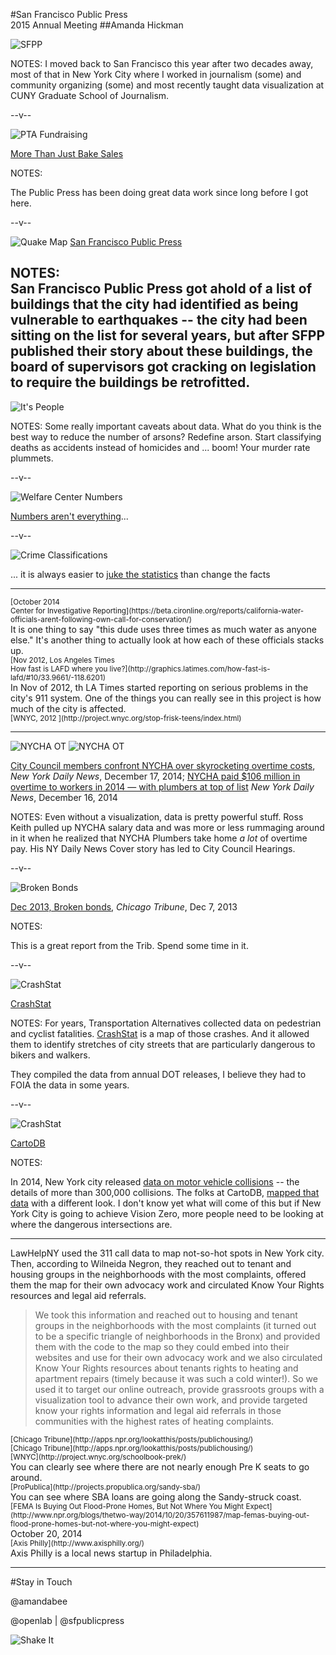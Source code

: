 

#San Francisco Public Press<br />2015 Annual Meeting
##Amanda Hickman


![SFPP](../imgs/sfpp.jpg "San Francisco Public Press")

NOTES:
I moved back to San Francisco this year after two decades away, most of that in New York City where I worked in journalism (some) and community organizing (some) and most recently taught data visualization at CUNY Graduate School of Journalism.


--v--

![PTA Fundraising](../imgs/pta_fundraising.png "More Than Just Bake Sales")


[More Than Just Bake Sales](http://sfpublicpress.org/news/2014-02/how-budget-cuts-and-PTA-fundraising-undermined-equity-in-san-francisco-public-schools)

NOTES:

The Public Press has been doing great data work since long before I got here.

--v--


![Quake Map](../imgs/sfpp_quake.png "A Very Rough List")
  [San Francisco Public Press](http://sfpublicpress.org/softstorylist)

NOTES:  
San Francisco Public Press got ahold of a list of buildings that the city had identified as being vulnerable to earthquakes -- the city had been sitting on the list for several years, but after SFPP published their story about these buildings, the board of supervisors got cracking on legislation to require the buildings be retrofitted.
-----

![It's People](../imgs/soylent_big.gif "Soylent Green is People")


NOTES:
Some really important caveats about data. What do you think is the best way to reduce the number of arsons? Redefine arson. Start classifying deaths as accidents instead of homicides and ... boom! Your murder rate plummets.

--v--

![Welfare Center Numbers](../imgs/juke_nyw.png)

[Numbers aren't everything](http://www.thenewyorkworld.com/2014/04/15/welfare-center-managers-dismissed/)...

--v--

![Crime Classifications](../imgs/juke_lat.png)


...  it is always easier to [juke the statistics](http://www.latimes.com/local/la-me-crimestats-lapd-20140810-story.html#page=1) than change the facts

-----
<section data-background="../imgs/CIR_guzzles.png">
    <small class="caption">[October 2014 <br /> Center for Investigative Reporting](https://beta.cironline.org/reports/california-water-officials-arent-following-own-call-for-conservation/)</small>
    <aside class="notes">It is one thing to say "this dude uses three times as much water as anyone else." It's another thing to actually look at how each of these officials stacks up. </aside>
</section>
<section data-background="../imgs/latimes.png">
    <small class="caption">[Nov 2012, Los Angeles Times <br />How fast is LAFD where you live?](http://graphics.latimes.com/how-fast-is-lafd/#10/33.9661/-118.6201)</small>
    <aside class="notes">In Nov of 2012, th LA Times started reporting on serious problems in the city's 911 system. One of the things you can really see in this project is how much of the city is affected. </aside>
</section>

<section data-background="../imgs/slide28.png">
    <small class="caption">[WNYC, 2012 ](http://project.wnyc.org/stop-frisk-teens/index.html)</small>
</section>


-----
![NYCHA OT](../imgs/nycha_ot_hearing.png) ![NYCHA OT](../imgs/nycha_ot.png)

[City Council members confront NYCHA over skyrocketing overtime costs](http://www.nydailynews.com/news/politics/nycha-confronted-council-skyrocketing-overtime-costs-article-1.2048002), *New York Daily News*, December 17, 2014; [NYCHA paid $106 million in overtime to workers in 2014 — with plumbers at top of list](http://www.nydailynews.com/new-york/exclusive-nycha-paid-106-million-overtime-2014-article-1.2046654) *New York Daily News*, December 16, 2014

NOTES:
Even without a visualization, data is pretty powerful stuff. Ross Keith pulled up NYCHA salary data and was more or less rummaging around in it when he realized that NYCHA Plumbers take home *a lot* of overtime pay. His NY Daily News Cover story has led to City Council Hearings.

--v--


![Broken Bonds](../imgs/broken_bonds_better.png)

[Dec 2013, Broken bonds](http://apps.chicagotribune.com/bond-debt/), *Chicago Tribune*, Dec 7, 2013

NOTES:

This is a great report from the Trib. Spend some time in it.



--v--

![CrashStat](../imgs/crashstat.png)

[CrashStat](http://crashstat.org/)

NOTES:
For years, Transportation Alternatives collected data on pedestrian and cyclist fatalities. [CrashStat](http://crashstat.org/) is a map of those crashes. And it allowed them to identify stretches of city streets that are particularly dangerous to bikers and walkers.

  They compiled the data from annual DOT releases, I believe they had to FOIA the data in some years.

--v--  

![CrashStat](../imgs/crashstat_cartodb.png)

[CartoDB](http://t.co/tJx8lNmSqF)

NOTES:

In 2014, New York city released [data on motor vehicle collisions](https://data.cityofnewyork.us/NYC-BigApps/NYPD-Motor-Vehicle-Collisions/h9gi-nx95) -- the details of more than 300,000 collisions. The folks at CartoDB, [mapped that data](http://t.co/tJx8lNmSqF) with a different look. I don't know yet what will come of this but if New York City is going to achieve Vision Zero, more people need to be looking at where the dangerous intersections are.


-----

<section data-background="../imgs/lawhelp_map.png">
  <aside class="notes">LawHelpNY used the 311 call data to map not-so-hot spots in New York city. Then, according to Wilneida Negron, they reached out to tenant and housing groups in the neighborhoods with the most complaints, offered them the map for their own advocacy work and circulated Know Your Rights resources and legal aid referrals.

  > We took this information and reached out to housing and tenant groups in the
  neighborhoods with the most complaints (it turned out to be a specific triangle of neighborhoods in the Bronx) and provided them with the code to the map so they could embed into their websites and use for their own advocacy work and we also circulated Know Your Rights resources about tenants rights to heating and apartment repairs (timely because it was such a cold winter!).  So we used it to target our online outreach, provide grassroots groups with a visualization tool to advance their own work, and provide targeted know your rights information and legal aid referrals in those communities with the highest rates of heating complaints.
  </aside>
  </section>

<section data-background="../imgs/trib_cha.png">
  <small class="caption">[Chicago Tribune](http://apps.npr.org/lookatthis/posts/publichousing/)</small>
  <aside class="notes"></aside>
</section>

  <section data-background="../imgs/trib_cha2.png">
    <small class="caption">[Chicago Tribune](http://apps.npr.org/lookatthis/posts/publichousing/)</small>
    <aside class="notes"></aside>
  </section>

  <section data-background="../imgs/wnyc_prek.png">
    <small class="caption">[WNYC](http://project.wnyc.org/schoolbook-prek/)</small>
    <aside class="notes">You can clearly see where there are not nearly enough Pre K seats to go around.  </aside>
  </section>
  <section data-background="../imgs/sandy_propublica.png">
    <small class="caption">[ProPublica](http://projects.propublica.org/sandy-sba/)</small>
    <aside class="notes">You can see where SBA loans are going along the Sandy-struck coast.</aside>
  </section>
  <section data-background="../imgs/fema_buyouts.png">
    <small class="caption">[FEMA Is Buying Out Flood-Prone Homes, But Not Where You Might Expect](http://www.npr.org/blogs/thetwo-way/2014/10/20/357611987/map-femas-buying-out-flood-prone-homes-but-not-where-you-might-expect)</small>
    <aside class="notes">October 20, 2014</aside>
  </section>

  <section data-background="../imgs/axis_philly.png">
    <small class="caption">[Axis Philly](http://www.axisphilly.org/)</small>
  <aside class="notes">Axis Philly is a local news startup in Philadelphia. </aside>
  </section>



-----

#Stay in Touch

@amandabee

@openlab | @sfpublicpress

![Shake It](../imgs/dancer.gif)
